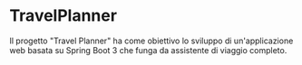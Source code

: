 # TravelPlanner
Il progetto "Travel Planner" ha come obiettivo lo sviluppo di un'applicazione web basata su Spring Boot 3 che funga da assistente di viaggio completo.
